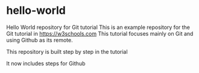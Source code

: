 # hello-world
Hello World repository for Git tutorial
This is an example repository for the Git tutorial in https://w3schools.com
This tutorial focuses mainly on Git and using Github as its remote.

This repository is built step by step in the tutorial

It now includes steps for Github
